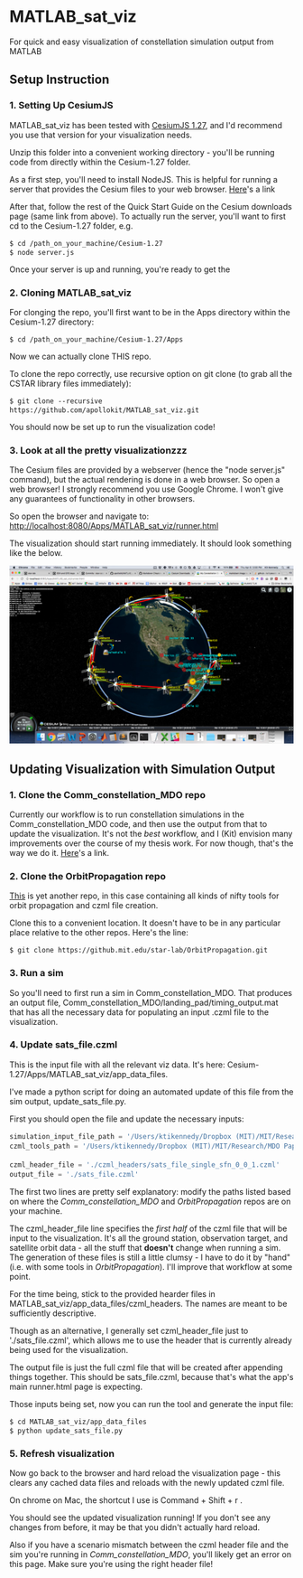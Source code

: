 # MATLAB_sat_viz
For quick and easy visualization of constellation simulation output from MATLAB

## Setup Instruction

### 1. Setting Up CesiumJS

MATLAB_sat_viz has been tested with [CesiumJS 1.27](https://cesiumjs.org/downloads.html), and I'd recommend you use that version for your visualization needs.

Unzip this folder into a convenient working directory - you'll be running code from directly within the Cesium-1.27 folder.

As a first step, you'll need to install NodeJS. This is helpful for running a server that provides the Cesium files to your web browser. [Here](https://nodejs.org/en/)'s a link

After that, follow the rest of the Quick Start Guide on the Cesium downloads page (same link from above). To actually run the server, you'll want to first cd to the Cesium-1.27 folder, e.g.

```
$ cd /path_on_your_machine/Cesium-1.27
$ node server.js
```

Once your server is up and running, you're ready to get the




### 2. Cloning MATLAB_sat_viz

For clonging the repo, you'll first want to be in the Apps directory within the Cesium-1.27 directory:

```
$ cd /path_on_your_machine/Cesium-1.27/Apps
```

Now we can actually clone THIS repo.

To clone the repo correctly, use recursive option on git clone (to grab all the CSTAR library files immediately):

```
$ git clone --recursive https://github.com/apollokit/MATLAB_sat_viz.git
```

You should now be set up to run the visualization code!

### 3. Look at all the pretty visualizationzzz

The Cesium files are provided by a webserver (hence the "node server.js" command), but the actual rendering is done in a web browser. So open a web browser! I strongly recommend you use Google Chrome. I won't give any guarantees of functionality in other browsers.

So open the browser and navigate to: [http://localhost:8080/Apps/MATLAB_sat_viz/runner.html](http://localhost:8080/Apps/MATLAB_sat_viz/runner.html)

The visualization should start running immediately. It should look something like the below.

![Viz image](viz_shot.png)


## Updating Visualization with Simulation Output

### 1. Clone the Comm_constellation_MDO repo

Currently our workflow is to run constellation simulations in the Comm_constellation_MDO code, and then use the output from that to update the visualization. It's not the *best* workflow, and I (Kit) envision many improvements over the course of my thesis work. For now though, that's the way we do it. [Here](https://github.com/ebclements/Comm_constellation_MDO)'s a link.

### 2. Clone the OrbitPropagation repo

[This](https://github.mit.edu/star-lab/OrbitPropagation) is yet another repo, in this case containing all kinds of nifty tools for orbit propagation and czml file creation.

Clone this to a convenient location. It doesn't have to be in any particular place relative to the other repos. Here's the line:

```
$ git clone https://github.mit.edu/star-lab/OrbitPropagation.git
```

### 3. Run a sim

So you'll need to first run a sim in Comm_constellation_MDO. That produces an output file, Comm_constellation_MDO/landing_pad/timing_output.mat that has all the necessary data for populating an input .czml file to the visualization.

### 4. Update sats_file.czml

This is the input file with all the relevant viz data. It's here: Cesium-1.27/Apps/MATLAB_sat_viz/app_data_files.

I've made a python script for doing an automated update of this file from the sim output, update_sats_file.py.

First you should open the file and update the necessary inputs:

```python
simulation_input_file_path = '/Users/ktikennedy/Dropbox (MIT)/MIT/Research/MDO Paper Work/Comm_constellation_MDO/landing_pad/timing_output.mat'
czml_tools_path = '/Users/ktikennedy/Dropbox (MIT)/MIT/Research/MDO Paper Work/OrbitPropagation/czml/Tools'

czml_header_file = './czml_headers/sats_file_single_sfn_0_0_1.czml'
output_file = './sats_file.czml'
```

The first two lines are pretty self explanatory: modify the paths listed based on where the *Comm_constellation_MDO* and *OrbitPropagation* repos are on your machine.

The czml_header_file line specifies the *first half* of the czml file that will be input to the visualization. It's all the ground station, observation target, and satellite orbit data - all the stuff that **doesn't** change when running a sim. The generation of these files is still a little clumsy - I have to do it by "hand" (i.e. with some tools in *OrbitPropagation*). I'll improve that workflow at some point.

For the time being, stick to the provided hearder files in MATLAB_sat_viz/app_data_files/czml_headers. The names are meant to be sufficiently descriptive.

Though as an alternative, I generally set czml_header_file just to './sats_file.czml', which allows me to use the header that is currently already being used for the visualization.

The output file is just the full czml file that will be created after appending things together. This should be sats_file.czml, because that's what the app's main runner.html page is expecting.

Those inputs being set, now you can run the tool and generate the input file:

```
$ cd MATLAB_sat_viz/app_data_files
$ python update_sats_file.py
```

### 5. Refresh visualization

Now go back to the browser and hard reload the visualization page - this clears any cached data files and reloads with the newly updated czml file.

On chrome on Mac, the shortcut I use is Command + Shift + r .

You should see the updated visualization running! If you don't see any changes from before, it may be that you didn't actually hard reload.

Also if you have a scenario mismatch between the czml header file and the sim you're running in *Comm_constellation_MDO*, you'll likely get an error on this page. Make sure you're using the right header file!


